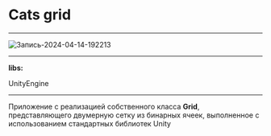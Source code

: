 # Cats grid
____
![Запись-2024-04-14-192213](https://github.com/Chazarov/ShoppingCentersRussia-tgBot-/assets/152388064/b8af2753-3717-4137-953c-1e03c0540e2a)
____
__libs:__

UnityEngine
____
Приложение с реализацией собственного класса __Grid__, представляющего двумерную сетку из бинарных ячеек, выполненное с использованием стандартных библиотек Unity
